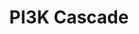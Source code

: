 ---
annotations:
- id: PW:0000232
  parent: signaling pathway
  type: Pathway Ontology
  value: phosphatidylinositol 3-kinase-Akt signaling pathway
authors:
- ReactomeTeam
- DeSl
description: The PI3K (Phosphatidlyinositol-3-kinase) - AKT signaling pathway stimulates
  cell growth and survival.  View original pathway at [http://www.reactome.org/PathwayBrowser/#DIAGRAM=109704
  Reactome].
last-edited: 2021-01-25
organisms:
- Homo sapiens
redirect_from:
- /index.php/Pathway:WP4448
- /instance/WP4448
revision: null
schema-jsonld:
- '@context': https://schema.org/
  '@id': https://wikipathways.github.io/pathways/WP4448.html
  '@type': Dataset
  creator:
    '@type': Organization
    name: WikiPathways
  description: The PI3K (Phosphatidlyinositol-3-kinase) - AKT signaling pathway stimulates
    cell growth and survival.  View original pathway at [http://www.reactome.org/PathwayBrowser/#DIAGRAM=109704
    Reactome].
  keywords:
  - ADP
  - 'AKT2 '
  - AKT2:PIP3
  - AKT2:THEM4,TRIB3
  - AMP
  - ATP
  - 'Activated FGFR2b homodimer bound to FGF '
  - 'Activated FGFR2c homodimer bound to FGF '
  - 'Autophosphorylated FLT3 '
  - 'FGF1 '
  - 'FGF10 '
  - 'FGF16 '
  - 'FGF17-1 '
  - 'FGF18 '
  - 'FGF19 '
  - 'FGF2(10-155) '
  - 'FGF20 '
  - 'FGF22 '
  - 'FGF23(25-251) '
  - 'FGF3 '
  - 'FGF4 '
  - 'FGF5-1 '
  - 'FGF6 '
  - 'FGF8-1 '
  - 'FGF9 '
  - 'FLT3LG '
  - 'GAB1 '
  - 'GRB2-1 '
  - 'GalNAc-T178-FGF23(25-251) '
  - H2O
  - 'HS '
  - 'KL-1 '
  - 'KL-2 '
  - 'KLB '
  - Other interleukin
  - PDE3B
  - PDPK1
  - 'PDPK1 '
  - PDPK1:PIP3
  - PI(3,4,5)P3
  - 'PI(3,4,5)P3 '
  - PI(4,5)P2
  - PI3K-containing
  - 'PIK3C3 '
  - 'PIK3CA '
  - 'PIK3CB '
  - 'PIK3R1 '
  - 'PIK3R2 '
  - 'PIK3R4 '
  - 'THEM4 '
  - THEM4,TRIB3
  - 'TLR9 '
  - 'TRIB3 '
  - 'Unmethylated CpG DNA '
  - cAMP
  - complexes
  - 'p-5Y-FGFR4 '
  - 'p-6Y-FGFR3b '
  - 'p-6Y-FGFR3c '
  - 'p-6Y-FRS2 '
  - 'p-8Y-FGFR1b '
  - 'p-8Y-FGFR1c '
  - p-S295-PDE3B
  - 'p-T309,S474-AKT2 '
  - p-T309,S474-AKT2:PIP3
  - 'p-Y-GAB2 '
  - 'p-Y-IRS1 '
  - 'p-Y-IRS2 '
  - 'p-Y546,Y584-PTPN11 '
  - signaling
  license: CC0
  name: PI3K Cascade
seo: CreativeWork
title: PI3K Cascade
wpid: WP4448
---